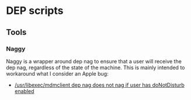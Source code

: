 # DEP scripts

## Tools
### Naggy
Naggy is a wrapper around dep nag to ensure that a user will receive the dep nag, regardless of the state of the machine. This is mainly intended to workaround what I consider an Apple bug:
* [/usr/libexec/mdmclient dep nag does not nag if user has doNotDisturb enabled](https://openradar.appspot.com/radar?id=5053331198181376)
